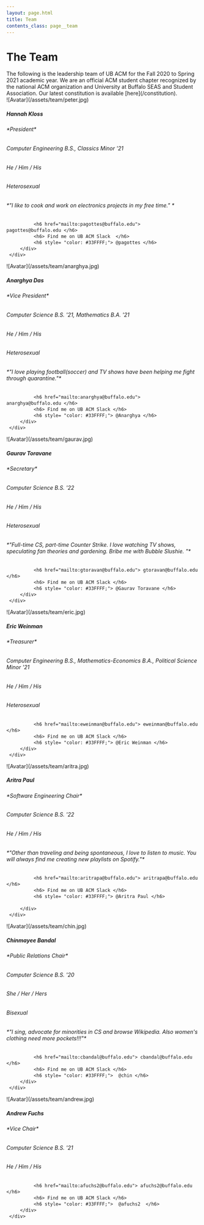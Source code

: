 ```yaml
---
layout: page.html
title: Team
contents_class: page__team
---
```


# The Team

<div class = "page-description">
    The following is the leadership team of UB ACM for the Fall 2020 to Spring 2021
    academic year. We are an official ACM student chapter recognized by the national
    ACM organization and University at Buffalo SEAS and Student Association. Our
    latest constitution is available [here](/constitution).
</div>

<div class = "team">
  <div class="flip-card">
     <div class="flip-card-inner">
         <div class="flip-card-front">
              ![Avatar](/assets/team/peter.jpg)
              <div class="description">
                  <h5> Hannah Kloss </h5>
                  <h6> *President* </h6>
              </div>
         </div>
         <div class="flip-card-back">
              <h6> Computer Engineering B.S., Classics Minor '21  </h6>
              <h6> He / Him / His </h6>
              <h6> Heterosexual </h6>
              <h6> *"I like to cook and work on electronics projects in my free time." * </h6>

              <h6 href="mailto:pagottes@buffalo.edu">  pagottes@buffalo.edu </h6>
              <h6> Find me on UB ACM Slack  </h6>
              <h6 style= "color: #33FFFF;"> @pagottes </h6>
         </div>
     </div>
  </div>


  <div class="flip-card">
     <div class="flip-card-inner">
         <div class="flip-card-front">
              ![Avatar](/assets/team/anarghya.jpg)
              <div class="description">
                  <h5> Anarghya Das </h5>
                  <h6> *Vice President* </h6>
              </div>
         </div>
         <div class="flip-card-back">
              <h6> Computer Science B.S. '21, Mathematics B.A. '21 </h6>
              <h6> He / Him / His </h6>
              <h6> Heterosexual </h6>
              <h6> *"I love playing football(soccer) and TV shows have been helping me fight through quarantine."* </h6>

              <h6 href="mailto:anarghya@buffalo.edu">  anarghya@buffalo.edu </h6>
              <h6> Find me on UB ACM Slack </h6>
              <h6 style= "color: #33FFFF;"> @Anarghya </h6>
         </div>
     </div>
  </div>

  <div class="flip-card">
     <div class="flip-card-inner">
         <div class="flip-card-front">
              ![Avatar](/assets/team/gaurav.jpg)
              <div class="description">
                  <h5> Gaurav Toravane </h5>
                  <h6> *Secretary* </h6>
              </div>
         </div>
         <div class="flip-card-back">
              <h6> Computer Science B.S. '22 </h6>
              <h6> He / Him / His </h6>
              <h6> Heterosexual </h6>
              <h6> *"Full-time CS, part-time Counter Strike. I love watching TV shows, speculating fan theories and gardening. Bribe me with Bubble Slushie. "* </h6>

              <h6 href="mailto:gtoravan@buffalo.edu"> gtoravan@buffalo.edu </h6>
              <h6> Find me on UB ACM Slack </h6>
              <h6 style= "color: #33FFFF;"> @Gaurav Toravane </h6>
         </div>
     </div>
  </div>

  <div class="flip-card">
     <div class="flip-card-inner">
         <div class="flip-card-front">
              ![Avatar](/assets/team/eric.jpg)
              <div class="description">
                  <h5> Eric Weinman </h5>
                  <h6> *Treasurer* </h6>
              </div>
         </div>
         <div class="flip-card-back">
              <h6> Computer Engineering B.S., Mathematics-Economics B.A., Political Science Minor '21 </h6>
              <h6> He / Him / His </h6>
              <h6> Heterosexual </h6>

              <h6 href="mailto:eweinman@buffalo.edu"> eweinman@buffalo.edu </h6>
              <h6> Find me on UB ACM Slack </h6>
              <h6 style= "color: #33FFFF;"> @Eric Weinman </h6>
         </div>
     </div>
  </div>

  <div class="flip-card">
     <div class="flip-card-inner">
         <div class="flip-card-front">
              ![Avatar](/assets/team/aritra.jpg)
              <div class="description">
                  <h5> Aritra Paul </h5>
                  <h6> *Software Engineering Chair* </h6>
              </div>
         </div>
         <div class="flip-card-back">
              <h6> Computer Science B.S. '22 </h6>
              <h6> He / Him / His </h6>
              <h6> *"Other than traveling and being spontaneous, I love to listen to music. You will always find me creating new playlists on Spotify."* </h6>

              <h6 href="mailto:aritrapa@buffalo.edu"> aritrapa@buffalo.edu </h6>
              <h6> Find me on UB ACM Slack </h6>
              <h6 style= "color: #33FFFF;"> @Aritra Paul </h6>

         </div>
     </div>
  </div>

  <div class="flip-card">
     <div class="flip-card-inner">
         <div class="flip-card-front">
              ![Avatar](/assets/team/chin.jpg)
              <div class="description">
                  <h5> Chinmayee Bandal </h5>
                  <h6> *Public Relations Chair* </h6>
              </div>
         </div>
         <div class="flip-card-back">
              <h6> Computer Science B.S. '20 </h6>
              <h6> She / Her / Hers </h6>
              <h6> Bisexual </h6>
              <h6> *"I sing, advocate for minorities in CS and browse Wikipedia. Also women's clothing need more pockets!!!"* </h6>

              <h6 href="mailto:cbandal@buffalo.edu"> cbandal@buffalo.edu </h6>
              <h6> Find me on UB ACM Slack </h6>
              <h6 style= "color: #33FFFF;">  @chin </h6>
         </div>
     </div>
  </div>

  <div class="flip-card">
     <div class="flip-card-inner">
         <div class="flip-card-front">
              ![Avatar](/assets/team/andrew.jpg)
              <div class="description">
                  <h5> Andrew Fuchs </h5>
                  <h6> *Vice Chair* </h6>
              </div>
         </div>
         <div class="flip-card-back">
              <h6> Computer Science B.S. '21 </h6>
              <h6> He / Him / His </h6>

              <h6 href="mailto:afuchs2@buffalo.edu"> afuchs2@buffalo.edu </h6>
              <h6> Find me on UB ACM Slack </h6>
              <h6 style= "color: #33FFFF;">  @afuchs2  </h6>
         </div>
     </div>
  </div>

  </div>
